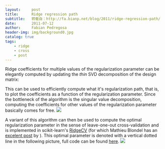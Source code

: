 ```yaml
---
layout:     post
title:      Ridge regression path
subtitle:   转载自：http://fa.bianp.net/blog/2011/ridge-regression-path/
date:       2011-07-12
author:     Fabian Pedregosa
header-img: img/background0.jpg
catalog: true
tags:
    - ridge
    - cross
    - post
---
```


Ridge coefficients for multiple values of the regularization parameter
can be elegantly computed by updating the *thin* SVD decomposition of
the design matrix:

This can be used to efficiently compute what it's regularization
path, that is, to plot the coefficients as a function of the
regularization parameter. Since the bottleneck of the algorithm is the
singular value decomposition, computing the coefficients for other
values of the regularization parameter basically comes for free.
![](http://fseoane.net/blog/static/uploads/2011/07/ridge_nocv.png)


A variant of this algorithm can then be used to compute the
optimal regularization parameter in the sense of leave-one-out
cross-validation and is implemented in scikit-learn's [RidgeCV](http://scikit-learn.sourceforge.net/dev/modules/linear_model.html#generalized-cross-validation) (for
which Mathieu Blondel has an [excelent post](http://www.mblondel.org/journal/2011/02/09/regularized-least-squares) by ). This optimal
parameter is denoted with a vertical dotted line in the following
picture, full code can be found [here](https://gist.github.com/1076844).
![](http://fseoane.net/blog/static/uploads/2011/07/ridge.png)

